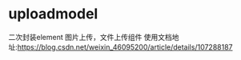 # uploadmodel
二次封装element 图片上传，文件上传组件
使用文档地址:https://blog.csdn.net/weixin_46095200/article/details/107288187

